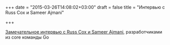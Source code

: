 +++
date = "2015-03-26T14:08:02+03:00"
draft = false
title = "Интервью с Russ Cox и Sameer Ajmani"

+++

<p><a href="http://www.pl-enthusiast.net/2015/03/25/interview-with-gos-russ-cox-and-sameer-ajmani/">Замечательное интервью с Russ Cox и Sameer Ajmani</a>,&nbsp;разработчиками из core команды Go</p>

